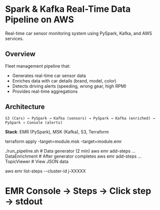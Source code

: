 # Spark & Kafka Real-Time Data Pipeline on AWS

Real-time car sensor monitoring system using PySpark, Kafka, and AWS services.

##  Overview

Fleet management pipeline that:
- Generates real-time car sensor data
- Enriches data with car details (brand, model, color)
- Detects driving alerts (speeding, wrong gear, high RPM)
- Provides real-time aggregations

##  Architecture

```
S3 (Cars) → PySpark → Kafka (sensors) → PySpark → Kafka (enriched) → PySpark → Console (alerts)
```

**Stack**: EMR (PySpark), MSK (Kafka), S3, Terraform


terraform apply -target=module.msk -target=module.emr

./run_pipeline.sh                    # Data generator (2 min)
aws emr add-steps ... DataEnrichment # After generator completes
aws emr add-steps ... TopicViewer     # View JSON data


aws emr list-steps --cluster-id j-XXXXX
# EMR Console → Steps → Click step → stdout



